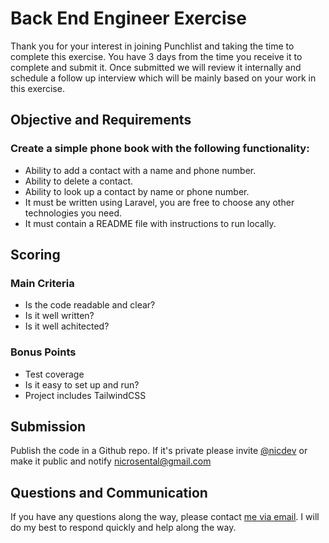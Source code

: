 # Back End Engineer Exercise

Thank you for your interest in joining Punchlist and taking the time to complete this exercise. You have 3 days from the time you receive it to complete and submit it. Once submitted we will review it internally and schedule a follow up interview which will be mainly based on your work in this exercise.

## Objective and Requirements

### Create a simple phone book with the following functionality:

* Ability to add a contact with a name and phone number.
* Ability to delete a contact.
* Ability to look up a contact by name or phone number.
* It must be written using Laravel, you are free to choose any other technologies you need.
* It must contain a README file with instructions to run locally.

## Scoring

### Main Criteria
* Is the code readable and clear?
* Is it well written?
* Is it well achitected?

### Bonus Points
* Test coverage
* Is it easy to set up and run?
* Project includes TailwindCSS

## Submission
Publish the code in a Github repo. If it's private please invite [@nicdev](https://github.com/nicdev) or make it public and notify [nicrosental@gmail.com](mailto:nicrosental.com)

## Questions and Communication
If you have any questions along the way, please contact [me via email](mailto:nicrosental@gmail.com). I will do my best to respond quickly and help along the way.